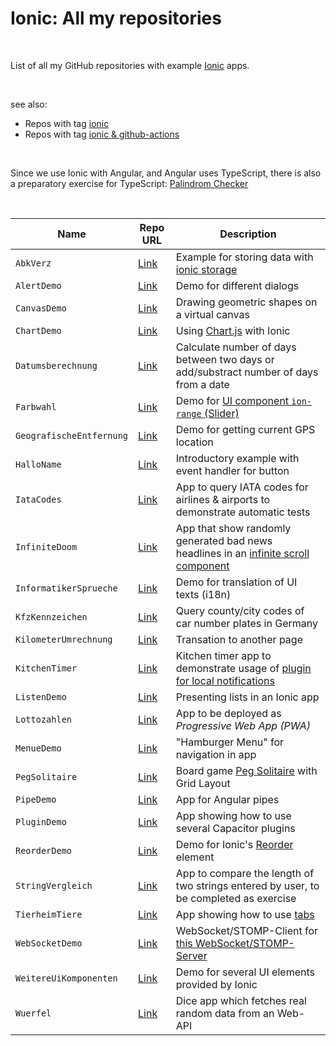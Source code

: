 # Ionic: All my repositories #

<br>

List of all my GitHub repositories with example [Ionic](https://ionicframework.com/) apps.

<br>

see also: 
* Repos with tag [ionic](https://github.com/MDecker-MobileComputing?tab=repositories&q=topic%3Aionic&type=source)
* Repos with tag [ionic & github-actions](https://github.com/MDecker-MobileComputing?tab=repositories&q=topic%3Aionic+topic%3Agithub-actions&type=source&language=&sort=)

<br>

Since we use Ionic with Angular, and Angular uses TypeScript, there is also a preparatory exercise for TypeScript: [Palindrom Checker](https://github.com/MDecker-MobileComputing/TypeScript_PalindromChecker)

<br>

| Name | Repo URL | Description |
| ---- | -------- | ----------- |
| `AbkVerz` | [Link](https://github.com/MDecker-MobileComputing/Ionic_AbkVerz) | Example for storing data with [ionic storage](https://ionicframework.com/docs/angular/storage) |
| `AlertDemo` | [Link](https://github.com/MDecker-MobileComputing/Ionic_AlertDemo) | Demo for different dialogs |
| `CanvasDemo` | [Link](https://github.com/MDecker-MobileComputing/Ionic_CanvasDemo) | Drawing geometric shapes on a virtual canvas |
| `ChartDemo` | [Link](https://github.com/MDecker-MobileComputing/Ionic_ChartDemo) | Using [Chart.js](https://www.chartjs.org/) with Ionic |
| `Datumsberechnung` | [Link](https://github.com/MDecker-MobileComputing/Ionic_Datumsberechnung) | Calculate number of days between two days or add/substract number of days from a date |
| `Farbwahl` | [Link](https://github.com/MDecker-MobileComputing/Ionic_Farbwahl) | Demo for [UI component `ion-range` (Slider)](https://ionicframework.com/docs/api/range) |
| `GeografischeEntfernung` | [Link](https://github.com/MDecker-MobileComputing/Ionic_GeografischeEntfernung) | Demo for getting current GPS location | 
| `HalloName` | [Link](https://github.com/MDecker-MobileComputing/Ionic_HalloName) | Introductory example with event handler for button |
| `IataCodes` | [Link](https://github.com/MDecker-MobileComputing/Ionic_IataCodes) | App to query IATA codes for airlines & airports to demonstrate automatic tests |
| `InfiniteDoom` | [Link](https://github.com/MDecker-MobileComputing/Ionic_InfiniteDoom) | App that show randomly generated bad news headlines in an [infinite scroll component](https://ionicframework.com/docs/api/infinite-scroll) |
| `InformatikerSprueche`| [Link](https://github.com/MDecker-MobileComputing/Ionic_InformatikerSprueche) | Demo for translation of UI texts (i18n) |
| `KfzKennzeichen` | [Link](https://github.com/MDecker-MobileComputing/Ionic_KfzKennzeichen) | Query county/city codes of car number plates in Germany |
| `KilometerUmrechnung` | [Link](https://github.com/MDecker-MobileComputing/Ionic_KilometerUmrechnung) | Transation to another page |
| `KitchenTimer` | [Link](https://github.com/MDecker-MobileComputing/Ionic_KitchenTimer) | Kitchen timer app to demonstrate usage of [plugin for local notifications](https://capacitorjs.com/docs/apis/local-notifications) |
| `ListenDemo` | [Link](https://github.com/MDecker-MobileComputing/Ionic_ListenDemo) | Presenting lists in an Ionic app |
| `Lottozahlen` | [Link](https://github.com/MDecker-MobileComputing/Ionic_Lottozahlen) | App to be deployed as *Progressive Web App (PWA)* |
| `MenueDemo` | [Link](https://github.com/MDecker-MobileComputing/Ionic_MenueDemo) | "Hamburger Menu" for navigation in app|
| `PegSolitaire` | [Link](https://github.com/MDecker-MobileComputing/Ionic_PegSolitaire) | Board game [Peg Solitaire](https://en.wikipedia.org/wiki/Peg_solitaire) with Grid Layout |
| `PipeDemo` | [Link](https://github.com/MDecker-MobileComputing/Ionic_PipesDemo) | App for Angular pipes |
| `PluginDemo` | [Link](https://github.com/MDecker-MobileComputing/Ionic_PluginDemo) | App showing how to use several Capacitor plugins |
| `ReorderDemo` | [Link](https://github.com/MDecker-MobileComputing/Ionic_Reorder) | Demo for Ionic's [Reorder](https://ionicframework.com/docs/api/reorder) element | 
| `StringVergleich` | [Link](https://github.com/MDecker-MobileComputing/Ionic_StringVergleich) | App to compare the length of two strings entered by user, to be completed as exercise |
| `TierheimTiere` | [Link](https://github.com/MDecker-MobileComputing/Ionic_Tierheimtiere) | App showing how to use [tabs](https://ionicframework.com/docs/api/tabs) |
| `WebSocketDemo` | [Link](https://github.com/MDecker-MobileComputing/Ionic_WebSocketClient) | WebSocket/STOMP-Client for [this WebSocket/STOMP-Server](https://github.com/MDecker-MobileComputing/Maven_SpringBoot_WebSockets) |
| `WeitereUiKomponenten` | [Link](https://github.com/MDecker-MobileComputing/Ionic_WeitereUiKomponenten) | Demo for several UI elements provided by Ionic |
| `Wuerfel` | [Link](https://github.com/MDecker-MobileComputing/Ionic_Wuerfel) | Dice app which fetches real random data from an Web-API |

<br>
